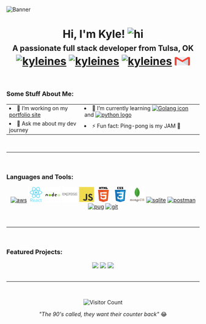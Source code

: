 <!-- BANNER -->
![Banner](https://imgur.com/jkPZl4o.gif)

<!-- INTRO & SOCIALS -->
<h1 align="center">Hi, I'm Kyle! <img src="https://user-images.githubusercontent.com/1303154/88677602-1635ba80-d120-11ea-84d8-d263ba5fc3c0.gif" width="28px" alt="hi"> <br> 
    <span style="font-size:20px">A passionate full stack developer from Tulsa, OK</span>
    <br>
    <a href="https://linkedin.com/in/kyleines" target="blank"><img align="center" src="https://raw.githubusercontent.com/rahuldkjain/github-profile-readme-generator/master/src/images/icons/Social/linked-in-alt.svg" alt="kyleines" height="30" width="40" /></a>
    <a href="https://twitter.com/kyleines" target="blank"><img align="center" src="https://raw.githubusercontent.com/rahuldkjain/github-profile-readme-generator/master/src/images/icons/Social/twitter.svg" alt="kyleines" height="30" width="40" /></a>
    <a href="https://instagram.com/kyleines/" target="blank"><img align="center" src="https://raw.githubusercontent.com/rahuldkjain/github-profile-readme-generator/master/src/images/icons/Social/instagram.svg" alt="kyleines" height="30" width="40" /></a>
    <a target="_blank" href="mailto:kyleines@gmail.com"><img align="center" src="https://raw.githubusercontent.com/harshalrj25/MasterAssetsRepo/bc99bac4810b461f95ae7cd51fb9ed512ea644fc/gmail.svg" alt="kyleines@gmail.com" height="30" width="40" /></a>
</h1>

<br>

<!-- ABOUT ME -->
<h3 align="left">Some Stuff About Me:</h3>
<table align="center">
    <tr>
        <td><li>🔭  I’m working on my <a target="_blank" href="kyleines.github.io">portfolio site</a></li></td>
        <td><li>🌱  I’m currently learning <a target="_blank" href="https://go.dev/" ><img src="https://upload.wikimedia.org/wikipedia/commons/thumb/0/05/Go_Logo_Blue.svg/1200px-Go_Logo_Blue.svg.png" alt="Golang icon" width="35"/></a> and <a target="_blank" href="https://www.python.org/"><img src="https://raw.githubusercontent.com/rahuldkjain/github-profile-readme-generator/c919601f7ee4d1b5a7ed75a4250601c32395c45c/src/images/icons/ProgrammingLanguages/python.svg" alt="python logo" width="20"/></a></li></td>
    </tr>
    <tr>
        <td><li>💬  Ask me about my dev journey</li></td>
        <td><li>⚡  Fun fact: Ping-pong is my JAM 🏓</li></td>
    </tr>
</table>

<br>

---

<br>

<!-- LANGUAGES & TOOLS -->
<h3 align="left">Languages and Tools:</h3> 
<p align="center"> 
    <a href="https://aws.amazon.com" target="_blank"> <img src="https://raw.githubusercontent.com/rahuldkjain/github-profile-readme-generator/c919601f7ee4d1b5a7ed75a4250601c32395c45c/src/images/icons/Devops/aws.svg" alt="aws" width="40" height="40"/></a>
    <a href="https://reactjs.org/" target="_blank"> <img src="https://raw.githubusercontent.com/devicons/devicon/master/icons/react/react-original-wordmark.svg" alt="react" width="40" height="40"/></a>
    <a href="https://nodejs.org" target="_blank"> <img src="https://raw.githubusercontent.com/devicons/devicon/master/icons/nodejs/nodejs-original-wordmark.svg" alt="nodejs" width="40" height="40"/></a>
    <a href="https://expressjs.com" target="_blank"> <img src="https://raw.githubusercontent.com/devicons/devicon/master/icons/express/express-original-wordmark.svg" alt="express" width="40" height="40"/></a>
    <a href="https://developer.mozilla.org/en-US/docs/Web/JavaScript" target="_blank"> <img src="https://raw.githubusercontent.com/devicons/devicon/master/icons/javascript/javascript-original.svg" alt="javascript" width="40" height="40"/></a> 
    <a href="https://www.w3.org/html/" target="_blank"> <img src="https://raw.githubusercontent.com/devicons/devicon/master/icons/html5/html5-original-wordmark.svg" alt="html5" width="40" height="40"/></a>
    <a href="https://www.w3schools.com/css/" target="_blank"> <img src="https://raw.githubusercontent.com/devicons/devicon/master/icons/css3/css3-original-wordmark.svg" alt="css3" width="40" height="40"/></a>
    <a href="https://www.mongodb.com/" target="_blank"> <img src="https://raw.githubusercontent.com/devicons/devicon/master/icons/mongodb/mongodb-original-wordmark.svg" alt="mongodb" width="40" height="40"/></a>
    <a href="https://www.sqlite.org/" target="_blank"> <img src="https://www.vectorlogo.zone/logos/sqlite/sqlite-icon.svg" alt="sqlite" width="40" height="40"/></a>
    <a href="https://postman.com" target="_blank"><img src="https://www.vectorlogo.zone/logos/getpostman/getpostman-icon.svg" alt="postman" width="40" height="40"/></a>
    <a href="https://pugjs.org" target="_blank"> <img src="https://cdn.worldvectorlogo.com/logos/pug.svg" alt="pug" width="40" height="40"/></a>
    <a href="https://git-scm.com/" target="_blank"> <img src="https://www.vectorlogo.zone/logos/git-scm/git-scm-icon.svg" alt="git" width="40" height="40"/></a>
</p>

<br>

---

<br>

<!-- PROJECT REPOS -->
<h3 align="left">Featured Projects:</h3>
<div align="center">
    <a target="_blank" href="https://github.com/kyleines/Full-Stack-React-App-with-a-Rest-API"><img src="https://github-readme-stats.vercel.app/api/pin/?username=kyleines&repo=full-stack-react-app-with-a-rest-api" width="300"/></a>
    <a target="_blank" href="https://github.com/kyleines/School-Database-REST-API"><img src="https://github-readme-stats.vercel.app/api/pin/?username=kyleines&repo=School-Database-REST-API" width="300"/></a>
    <a target="_blank" href="https://github.com/kyleines/SQL-Library-Manager"><img src="https://github-readme-stats.vercel.app/api/pin/?username=kyleines&repo=sql-library-manager" width="300"/></a>
    <!-- <a target="_blank" href="https://github.com/kyleines/React-Gallery-App "><img src="https://github-readme-stats.vercel.app/api/pin/?username=kyleines&repo=React-Gallery-App" width="300"/></a>
    <a target="_blank" href="https://github.com/kyleines/Project-Portfolio"><img src="https://github-readme-stats.vercel.app/api/pin/?username=kyleines&repo=Project-Portfolio" width="300"/></a>
    <a target="_blank" href="https://github.com/kyleines/Employee-Directory"><img src="https://github-readme-stats.vercel.app/api/pin/?username=kyleines&repo=Employee-Directory" width="300"/></a>
    <a target="_blank" href="https://github.com/kyleines/Phrase-Hunter-Game"><img src="https://github-readme-stats.vercel.app/api/pin/?username=kyleines&repo=Phrase-Hunter-Game" width="300"/></a>
    <a target="_blank" href="https://github.com/kyleines/Interactive-Form"><img src="https://github-readme-stats.vercel.app/api/pin/?username=kyleines&repo=Interactive-Form" width="300"/></a>
    <a target="_blank" href="https://github.com/kyleines/Student-Directory"><img src="https://github-readme-stats.vercel.app/api/pin/?username=kyleines&repo=Student-Directory" width="300"/></a>
    <a target="_blank" href="https://github.com/kyleines/a_random_quote_generator-v1"><img src="https://github-readme-stats.vercel.app/api/pin/?username=kyleines&repo=a_random_quote_generator-v1" width="300"/></a> -->
</div>

<br>

---

<br>

<div align="center">

![Visitor Count](https://profile-counter.glitch.me/kyleines/count.svg)

*"The 90's called, they want their counter back"* 😂

</div>

<!-- <h3 align="left">Stats:</h3>
<p align="center"><img src="https://github-readme-stats.vercel.app/api?username=kyleines&show_icons=true&locale=en" alt="kyleines" /></p> -->
